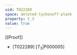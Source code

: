 ```yaml
---
uid: T022289
space: deleted-tychonoff-plank
property: t_3
value: true
---
```

[[Proof]]

* [T022289] [$T_3$|P000005]

